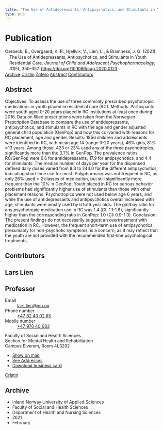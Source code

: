 ```yaml
---
title: "The Use of Antidepressants, Antipsychotics, and Stimulants in Youth Residential Care"
type: pub
---
```

<h1>Publication</h1>
<article id="csl-bib-container-EE5UWBBI" class="csl-bib-container">
  <div class="csl-bib-body" style="line-height: 1.35; padding-left: 1em; text-indent:-1em;">
  <div class="csl-entry">Oerbeck, B., Overgaard, K. R., Hjellvik, V., Lien, L., &amp; Bramness, J. G. (2021). The Use of Antidepressants, Antipsychotics, and Stimulants in Youth Residential Care. <i>Journal of Child and Adolescent Psychopharmacology</i>, <i>31</i>(5), 350&#x2013;357. <a href="https://doi.org/10.1089/cap.2020.0123">https://doi.org/10.1089/cap.2020.0123</a></div>
</div>
  <div class="csl-bib-buttons">
    <a href="#taxonomy-article-EE5UWBBI" class="csl-bib-button">Archive</a>
    <a href="https://app.cristin.no/results/show.jsf?id=1894267" alt="Cristin URL" class="csl-bib-button">Cristin</a>
    <a href="http://zotero.org/groups/5022929/items/EE5UWBBI" alt="Zotero URL" class="csl-bib-button">Zotero</a>
    <a href="#abstract-article-EE5UWBBI" class="csl-bib-button">Abstract</a>
    <a href="#contributors-article-EE5UWBBI" class="csl-bib-button">Contributors</a>
  </div>
  <div id="csl-bib-meta-container-EE5UWBBI"></div>
</article>
<div id="csl-bib-meta-EE5UWBBI" class="csl-bib-meta">
  <article id="abstract-article-EE5UWBBI" class="abstract-article">
    <h1>Abstract</h1>
    Objectives: To assess the use of three commonly prescribed psychotropic medications in youth placed in residential care (RC).  
Methods: Participants were youth aged 0-20 years placed in RC institutions at least once during 2016. Data on filled prescriptions were taken from the Norwegian Prescription Database to compare the use of antidepressants, antipsychotics, and stimulants in RC with the age and gender adjusted general child population (GenPop) and how this co-varied with reasons for RC placement, age and gender.  
Results: 1856 children and adolescents were identified in RC, with mean age 14 (range 0-20 years), 46% girls, 81% ≥13 years. Among those, 423 or 23% used any of the three psychotropics, significantly more than the 3.7% in GenPop. The prevalence ratios RC/GenPop were 6.6 for antidepressants, 17.9 for antipsychotics, and 4.4 for stimulants. The median number of days per year for the dispensed defined daily doses varied from 8.3 to 244.0 for the different antipsychotics, indicating short time use for most. Polypharmacy was not frequent in RC, as only 26% used ≥ 2 classes of medication, but still significantly more frequent than the 10% in GenPop. Youth placed in RC for serious behavior problems had significantly higher use of stimulants than those with other placement reasons. Psychotropics were not used below age 6 years, and while the use of antidepressants and antipsychotics overall increased with age, stimulants were mostly used by 6 to16 year olds. The girl/boy ratio for any psychotropic medication use in RC was 1.4 (CI: 1.1-1.6), significantly higher than the corresponding ratio in GenPop: 1.0 (CI: 0.9-1.0). 
Conclusion: The present findings do not necessarily suggest an overtreatment with medication in RC. However, the frequent short-term use of antipsychotics, presumably for non-psychotic symptoms, is a concern, as it may reflect that the youth are not provided with the recommended first-line psychological treatments.
  </article>
  <article id="contributors-article-EE5UWBBI" class="contributors-article">
    <h1>Contributors</h1>
    <div class="personas">
<div class="vrtx-hinn-person-card">
<div class="photo">
<i class="lar la-user-circle missing-person"></i>
</div>
<div class="info">
<hgroup><h1>Lars Lien</h1>
<h2>Professor</h2>
</hgroup><dl>
<dt>Email</dt>
<dd>
<a href="mailto:lars.lien@inn.no">lars.lien@inn.no</a>
</dd>
<dt>Phone number</dt>
<dd><a href="tel:+4762430285">
+47 62 43 02 85
</a></dd>
<dt>Mobile number</dt>
<dd><a href="tel:+4797040683">
+47 970 40 683
</a></dd>
</dl>
<p>
Faculty of Social and Health Sciences<br>
Section for Mental Health and Rehabilitation<br>
Campus Elverum,
Room 4L3202
</p>
<ul class="vrtx-hinn-links">
<li><a href="https://www.google.com/maps?q=60.88177,11.53669">Show on map</a></li>
<li><a href="https://www.inn.no/english/find-an-employee/lars-lien.html#vrtx-hinn-addresses">See Addresses</a></li>
<li><a href="https://www.inn.no/english/find-an-employee/lars-lien.html?vrtx=vcf">Download business card</a></li>
</ul>
</div>
</div>
<a href="https://app.cristin.no/persons/show.jsf?id=14287" alt="Cristin URL" class="personas-cristin">Cristin</a>
</div>
  </article>
  <article id="taxonomy-article-EE5UWBBI" class="taxonomy-article">
    <h1>Archive</h1>
    <ul>
      <li>Inland Norway University of Applied Sciences</li>
      <li>Faculty of Social and Health Sciences</li>
      <li>Department of Health and Nursing Sciences</li>
      <li>2021</li>
      <li>February</li>
    </ul>
  </article>
</div>
